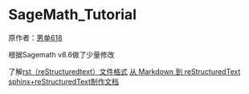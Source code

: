 # SageMath_Tutorial

原作者：[男单618](http://ai7.org/wp/html/682.html)

根据Sagemath v8.6做了少量修改

了解[rst（reStructuredtext）文件格式](http://rtfd.zoomquiet.top/docs-py3_zh/build/html/documenting/index.html)
    [从 Markdown 到 reStructuredText](https://macplay.github.io/posts/cong-markdown-dao-restructuredtext/)
    [sphinx+reStructuredText制作文档](https://www.cnblogs.com/zhaojiedi1992/p/zhaojiedi_python_013_rst_spinx.html)
